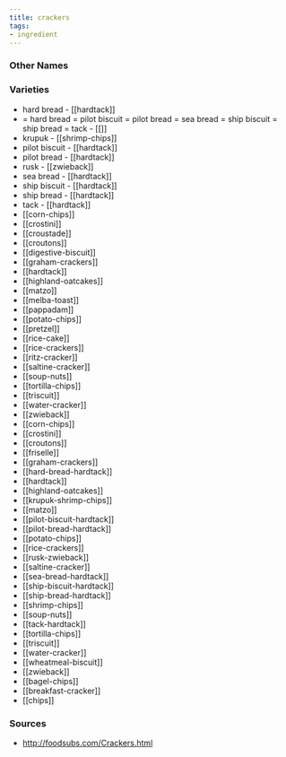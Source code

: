 ```yaml
---
title: crackers
tags:
- ingredient
---
```



### Other Names


### Varieties

* hard bread - [[hardtack]]
* = hard bread = pilot biscuit = pilot bread = sea bread = ship biscuit = ship bread = tack - [[]]
* krupuk - [[shrimp-chips]]
* pilot biscuit - [[hardtack]]
* pilot bread - [[hardtack]]
* rusk - [[zwieback]]
* sea bread - [[hardtack]]
* ship biscuit - [[hardtack]]
* ship bread - [[hardtack]]
* tack - [[hardtack]]
* [[corn-chips]]
* [[crostini]]
* [[croustade]]
* [[croutons]]
* [[digestive-biscuit]]
* [[graham-crackers]]
* [[hardtack]]
* [[highland-oatcakes]]
* [[matzo]]
* [[melba-toast]]
* [[pappadam]]
* [[potato-chips]]
* [[pretzel]]
* [[rice-cake]]
* [[rice-crackers]]
* [[ritz-cracker]]
* [[saltine-cracker]]
* [[soup-nuts]]
* [[tortilla-chips]]
* [[triscuit]]
* [[water-cracker]]
* [[zwieback]]
* [[corn-chips]]
* [[crostini]]
* [[croutons]]
* [[friselle]]
* [[graham-crackers]]
* [[hard-bread-hardtack]]
* [[hardtack]]
* [[highland-oatcakes]]
* [[krupuk-shrimp-chips]]
* [[matzo]]
* [[pilot-biscuit-hardtack]]
* [[pilot-bread-hardtack]]
* [[potato-chips]]
* [[rice-crackers]]
* [[rusk-zwieback]]
* [[saltine-cracker]]
* [[sea-bread-hardtack]]
* [[ship-biscuit-hardtack]]
* [[ship-bread-hardtack]]
* [[shrimp-chips]]
* [[soup-nuts]]
* [[tack-hardtack]]
* [[tortilla-chips]]
* [[triscuit]]
* [[water-cracker]]
* [[wheatmeal-biscuit]]
* [[zwieback]]
* [[bagel-chips]]
* [[breakfast-cracker]]
* [[chips]]

### Sources
* http://foodsubs.com/Crackers.html

